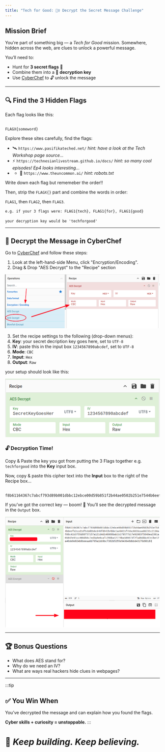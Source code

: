 ```yaml
---
title: "Tech for Good: 🕵️‍♀️ Decrypt the Secret Message Challenge"
---
```


## Mission Brief

You're part of something big — a *Tech for Good* mission. Somewhere, hidden across the web, are clues to unlock a powerful message.

You’ll need to:

- Hunt for **3 secret flags** 🏁
- Combine them into a 🔑 **decryption key**
- Use [CyberChef](https://gchq.github.io/CyberChef/) to 🔓 unlock the message

---

## 🔍 Find the 3 Hidden Flags

Each flag looks like this:

```

FLAGX{someword}

```

Explore these sites carefully, find the flags:

- 🛰️ `https://www.pasifikateched.net/` *hint: have a look at the Tech Workshop page source...*
- ⚡ `https://technesianlivestream.github.io/docs/` *hint: so many cool episodes! Ep4 looks interesting...*
- - 🧠 `https://www.theuncommon.ai/` *hint: robots.txt*

Write down each flag but rememeber the order!!

Then, strip the `FLAGX{}` part and combine the words in order:  

`FLAG1`, then `FLAG2`, then `FLAG3`.

```
e.g. if your 3 flags were: FLAG1{tech}, FLAG1{for}, FLAG1{good}

your decryption key would be 'techforgood'

```

---

## 🔐 Decrypt the Message in CyberChef

Go to [CyberChef](https://gchq.github.io/CyberChef/) and follow these steps:

1. Look at the left-hand-side Menu, click "Encryption/Encoding".
2. Drag & Drop "AES Decrypt" to the "Recipe" section

![CyberChef-AESDecrypt-1](/img/CyberChef-AESDecrypt-1.png)

3. Set the recipe settings to the following (drop-down menus):
4. **Key**: your secret decription key goes here, set to `UTF-8`
5. **IV**: paste this in the input box `1234567890abcdef`, set to `UTF-8`
6. **Mode**: `CBC`
7. **Input**: `Hex`
8. **Output**: `Raw`

your setup should look like this:

![CyberChef-AESDecrypt-2](/img/CyberChef-AESDecrypt-2.png)

### 🔓 Decryption Time!

Copy & Paste the key you got from putting the 3 Flags together e.g. `techforgood` into the **Key** input box.

Now, copy & paste this cipher text into the **Input** box to the right of the Recipe box...

```text title="Encrypted Text"

f8b61164367c7abcf793d89b001dbbc12ebce00d59b851f2b44ae0502b251e7544b6eefb2ccd1df53dd956c648fd942b4bbe1aeb015f455c8016caa06231c2130af08c41b3755d88f57157a121d4d146988bab1b1f9577b17e91903f5848ea2391a65642e91cc466d56c7ed3a8e6cafc280ba12779ba589873f2fad8dbbc67e7be12a46de0e024b0beeaa6b765a1bb9bc7382b5255e943648dbbd43170d90183

```

If you’ve got the correct key — boom! 🎉 You’ll see the decrypted message in the `Output` box.

![CyberChef-AESDecrypt-2](/img/CyberChef-AESDecrypt-3.png)

---

## 🏆 Bonus Questions

- What does AES stand for?
- Why do we need an IV?
- What are ways real hackers hide clues in webpages?

---

:::tip

## ✅ You Win When

You’ve decrypted the message and can explain how you found the flags.

**Cyber skills + curiosity = unstoppable.**
:::


# 🌊 *Keep building. Keep believing.*
